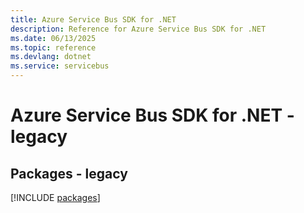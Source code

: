 ```yaml
---
title: Azure Service Bus SDK for .NET
description: Reference for Azure Service Bus SDK for .NET
ms.date: 06/13/2025
ms.topic: reference
ms.devlang: dotnet
ms.service: servicebus
---
```

# Azure Service Bus SDK for .NET - legacy
## Packages - legacy
[!INCLUDE [packages](service-bus-index.md)]